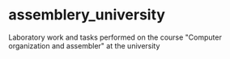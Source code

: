 # assemblery_university
Laboratory work and tasks performed on the course "Computer organization and assembler" at the university
